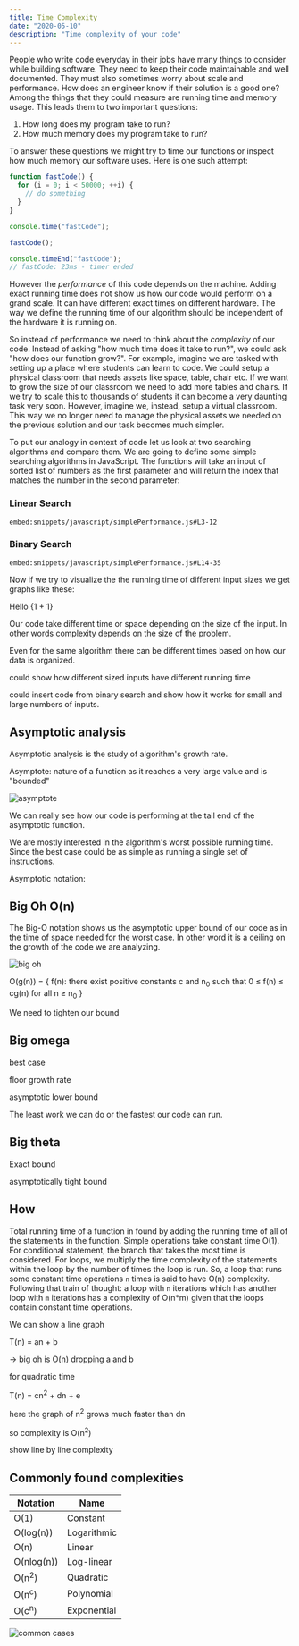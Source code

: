 ```yaml
---
title: Time Complexity
date: "2020-05-10"
description: "Time complexity of your code"
---
```


People who write code everyday in their jobs have many things to consider while building software. They need to keep their code maintainable and well documented. They must also sometimes worry about scale and performance. How does an engineer know if their solution is a good one? Among the things that they could measure are running time and memory usage. This leads them to two important questions:

1. How long does my program take to run?
2. How much memory does my program take to run?

To answer these questions we might try to time our functions or inspect how much memory our software uses. Here is one such attempt:

```js
function fastCode() {
  for (i = 0; i < 50000; ++i) {
    // do something
  }
}

console.time("fastCode");

fastCode();

console.timeEnd("fastCode");
// fastCode: 23ms - timer ended
```

However the _performance_ of this code depends on the machine. Adding exact running time does not show us how our code would perform on a grand scale. It can have different exact times on different hardware. The way we define the running time of our algorithm should be independent of the hardware it is running on.

So instead of performance we need to think about the _complexity_ of our code. Instead of asking "how much time does it take to run?", we could ask "how does our function grow?". For example, imagine we are tasked with setting up a place where students can learn to code. We could setup a physical classroom that needs assets like space, table, chair etc. If we want to grow the size of our classroom we need to add more tables and chairs. If we try to scale this to thousands of students it can become a very daunting task very soon. However, imagine we, instead, setup a virtual classroom. This way we no longer need to manage the physical assets we needed on the previous solution and our task becomes much simpler.

To put our analogy in context of code let us look at two searching algorithms and compare them. We are going to define some simple searching algorithms in JavaScript. The functions will take an input of sorted list of numbers as the first parameter and will return the index that matches the number in the second parameter:

### Linear Search

`embed:snippets/javascript/simplePerformance.js#L3-12`

### Binary Search

`embed:snippets/javascript/simplePerformance.js#L14-35`

Now if we try to visualize the the running time of different input sizes we get graphs like these:

<div>
  <p>Hello {1 + 1}</p>
</div>

Our code take different time or space depending on the size of the input. In other words complexity depends on the size of the problem.

Even for the same algorithm there can be different times based on how our data is organized.

could show how different sized inputs have different running time

could insert code from binary search and show how it works for small and large numbers of inputs.

## Asymptotic analysis

Asymptotic analysis is the study of algorithm's growth rate.

Asymptote: nature of a function as it reaches a very large value and is "bounded"

![asymptote](./asymptote.png)

We can really see how our code is performing at the tail end of the asymptotic function.

We are mostly interested in the algorithm's worst possible running time. Since the best case could be as simple as running a single set of instructions.

Asymptotic notation:

## Big Oh O(n)

The Big-O notation shows us the asymptotic upper bound of our code as in the time of space needed for the worst case. In other word it is a ceiling on the growth of the code we are analyzing.

![big oh](./big-oh.png)

O(g(n)) = { f(n): there exist positive constants c and n<sub>0</sub>
such that 0 ≤ f(n) ≤ cg(n) for all n ≥ n<sub>0</sub> }

We need to tighten our bound

## Big omega

best case

floor growth rate

asymptotic lower bound

The least work we can do or the fastest our code can run.

## Big theta

Exact bound

asymptotically tight bound

## How

Total running time of a function in found by adding the running time of all of the statements in the function. Simple operations take constant time O(1). For conditional statement, the branch that takes the most time is considered. For loops, we multiply the time complexity of the statements within the loop by the number of times the loop is run. So, a loop that runs some constant time operations `n` times is said to have O(n) complexity. Following that train of thought: a loop with `n` iterations which has another loop with `m` iterations has a complexity of O(n\*m) given that the loops contain constant time operations.

We can show a line graph

T(n) = an + b

-> big oh is O(n) dropping a and b

for quadratic time

T(n) = cn<sup>2</sup> + dn + e

here the graph of n<sup>2</sup> grows much faster than dn

so complexity is O(n<sup>2</sup>)

show line by line complexity

## Commonly found complexities

| Notation         | Name        |
| ---------------- | ----------- |
| O(1)             | Constant    |
| O(log(n))        | Logarithmic |
| O(n)             | Linear      |
| O(nlog(n))       | Log-linear  |
| O(n<sup>2</sup>) | Quadratic   |
| O(n<sup>c</sup>) | Polynomial  |
| O(c<sup>n</sup>) | Exponential |

![common cases](common-big-o.png)
